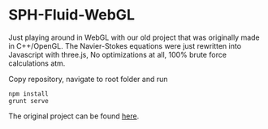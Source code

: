 # SPH-Fluid-WebGL

Just playing around in WebGL with our old project that was originally made in C++/OpenGL. The Navier-Stokes equations were just rewritten into Javascript with three.js, No optimizations at all, 100% brute force calculations atm.

Copy repository, navigate to root folder and run

```
npm install
grunt serve
```

The original project can be found [here](https://github.com/RiiQQe/Modelleringsprojekt.git).


